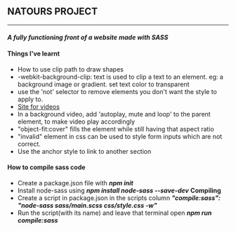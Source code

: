 ## NATOURS PROJECT

---

#### __*A fully functioning front of a website made with SASS*__

#### Things I've learnt

- How to use clip path to draw shapes
- -webkit-background-clip: text is used to clip a text to an element. eg: a background image or gradient. set text color to transparent
- use the 'not' selector to remove elements you don't want the style to apply to.
- [Site for videos](https://coverr.co/)
- In a background video, add 'autoplay, mute and loop' to the parent element, to make video play accordingly
- "object-fit:cover" fills the element while still having that aspect ratio
- "invalid" element in css can be used to style form inputs which are not correct.
- Use the anchor style to link to another section

#### How to compile sass code

- Create a package.json file with **_npm init_**
- Install node-sass using **_npm install node-sass --save-dev_**
  **Compiling**
- Create a script in package.json in the scripts column
  **_"compile:sass": "node-sass sass/main.scss css/style.css -w"_**
- Run the script(with its name) and leave that terminal open
  **_npm run compile:sass_**
